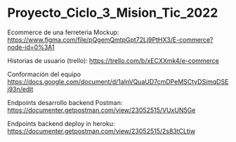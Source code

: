 # Proyecto_Ciclo_3_Mision_Tic_2022
Ecommerce de una ferreteria
Mockup: https://www.figma.com/file/pQgemQmtpGpt72Lj9PtHX3/E-commerce?node-id=0%3A1

Historias de usuario (trello): https://trello.com/b/xECXXmk4/e-commerce


Conformación del equipo https://docs.google.com/document/d/1aInVQuaUD7cmDPeMSCtyDSimqDSEj93n/edit

Endpoints desarrollo backend Postman: https://documenter.getpostman.com/view/23052515/VUxUN5Ge

Endpoints backend deploy in heroku: https://documenter.getpostman.com/view/23052515/2s83tCLtiw
